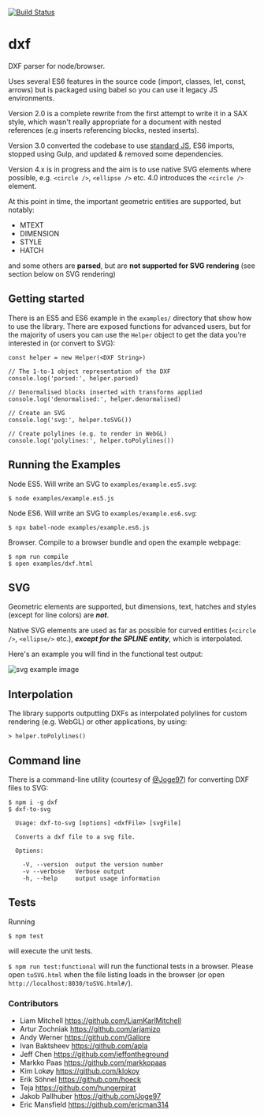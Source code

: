 [![Build Status](https://travis-ci.org/bjnortier/dxf.svg?branch=master)](https://travis-ci.org/bjnortier/dxf)

# dxf

DXF parser for node/browser.

Uses several ES6 features in the source code (import, classes, let, const, arrows) but is packaged using babel so you can use it legacy JS environments.

Version 2.0 is a complete rewrite from the first attempt to write it in a SAX style, which wasn't really appropriate for a document with nested references (e.g inserts referencing blocks, nested inserts).

Version 3.0 converted the codebase to use [standard JS](https://standardjs.com), ES6 imports, stopped using Gulp, and updated & removed some dependencies.

Version 4.x is in progress and the aim is to use native SVG elements where possible, e.g. `<circle />`, `<ellipse />` etc. 4.0 introduces the `<circle />` element.

At this point in time, the important geometric entities are supported, but notably:

 * MTEXT
 * DIMENSION
 * STYLE
 * HATCH

and some others are **parsed**, but are **not supported for SVG rendering** (see section below on SVG rendering)

## Getting started

There is an ES5 and ES6 example in the ```examples/``` directory that show how to use the library. There are exposed functions for advanced users, but for the majority of users you can use the `Helper` object to get the data you're interested in (or convert to SVG):

```
const helper = new Helper(<DXF String>)

// The 1-to-1 object representation of the DXF
console.log('parsed:', helper.parsed)

// Denormalised blocks inserted with transforms applied
console.log('denormalised:', helper.denormalised)

// Create an SVG
console.log('svg:', helper.toSVG())

// Create polylines (e.g. to render in WebGL)
console.log('polylines:', helper.toPolylines())
```

## Running the Examples

Node ES5. Will write an SVG to `examples/example.es5.svg`:

```
$ node examples/example.es5.js
```

Node ES6. Will write an SVG to `examples/example.es6.svg`:

```
$ npx babel-node examples/example.es6.js
```

Browser. Compile to a browser bundle and open the example webpage:

```
$ npm run compile
$ open examples/dxf.html
```

## SVG

Geometric elements are supported, but dimensions, text, hatches and styles (except for line colors) are ***not***.

Native SVG elements are used as far as possible for curved entities (`<circle />`, `<ellipse/>` etc.), ***except for the SPLINE entity***, which is interpolated.

Here's an example you will find in the functional test output:

![svg example image](https://cloud.githubusercontent.com/assets/57994/17583566/e00f5d78-5fb1-11e6-9030-55686f980e6f.png)

## Interpolation

The library supports outputting DXFs as interpolated polylines for custom rendering (e.g. WebGL) or other applications, by using:


```
> helper.toPolylines()
```


## Command line

There is a command-line utility (courtesy of [@Joge97](https://github.com/Joge97)) for converting DXF files to SVG:

```
$ npm i -g dxf
$ dxf-to-svg

  Usage: dxf-to-svg [options] <dxfFile> [svgFile]

  Converts a dxf file to a svg file.

  Options:

    -V, --version  output the version number
    -v --verbose   Verbose output
    -h, --help     output usage information
```

## Tests

Running

```$ npm test```

will execute the unit tests.

```$ npm run test:functional``` will run the functional tests in a browser. Please open `toSVG.html` when the file listing loads in the browser (or open `http://localhost:8030/toSVG.html#/`).

### Contributors

- Liam Mitchell https://github.com/LiamKarlMitchell
- Artur Zochniak https://github.com/arjamizo
- Andy Werner https://github.com/Gallore
- Ivan Baktsheev https://github.com/apla
- Jeff Chen https://github.com/jeffontheground
- Markko Paas https://github.com/markkopaas
- Kim Lokøy https://github.com/klokoy
- Erik Söhnel https://github.com/hoeck
- Teja https://github.com/hungerpirat
- Jakob Pallhuber https://github.com/Joge97
- Eric Mansfield https://github.com/ericman314
